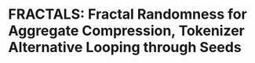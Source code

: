 # FRACTALS: Fractal Randomness for Aggregate Compression, Tokenizer Alternative Looping through Seeds
